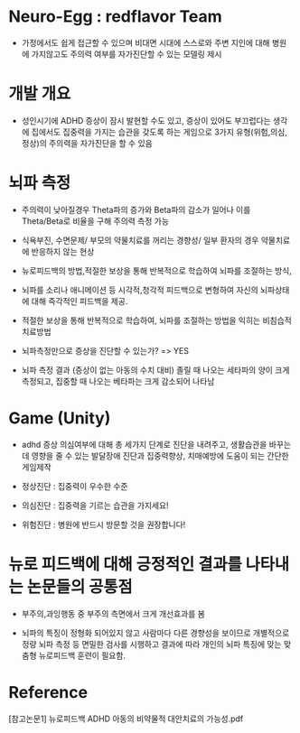 # Neuro-Egg : redflavor Team
- 가정에서도 쉽게 접근할 수 있으며 비대면 시대에 스스로와 주변 지인에 대해 병원에 가지않고도 주의력 여부를 자가진단할 수 있는 모델링 제시  

# 개발 개요
- 성인시기에 ADHD 증상이 잠시 발현할 수도 있고, 증상이 있어도 부끄럽다는 생각에  집에서도 집중력을 가지는 습관을 갖도록 하는 게임으로 3가지 유형(위험,의심,정상)의 주의력을 자가진단을 할 수 있음


# 뇌파 측정
- 주의력이 낮아질경우 Theta파의 증가와 Beta파의 감소가 일어나 이를 Theta/Beta로 비율을 구해 주의력 측정 가능  

- 식욕부진, 수면문제/ 부모의 약물치료를 꺼리는 경향성/ 일부 환자의 경우 약물치료에 반응하지 않는 현상  

- 뉴로피드백의 방법,적절한 보상을 통해 반복적으로 학습하여 뇌파를 조절하는 방식,  

- 뇌파를 소리나 애니메이션 등 시각적,청각적 피드백으로 변형하여 자신의 뇌파상태에 대해 즉각적인 피드백을 제공.  

- 적절한 보상을 통해 반복적으로 학습하여, 뇌파를 조절하는 방법을 익히는 비침습적 치료방법  
 
- 뇌파측정만으로 증상을 진단할 수 있는가? => YES  
 
- 뇌파 측정 결과 (증상이 없는 아동의 수치 대비) 졸릴 때 나오는 세타파의 양이 크게 측정되고, 집중할 때 나오는 베타파는 크게 감소되어 나타남  

# Game (Unity)
- adhd 증상 의심여부에 대해 총 세가지 단계로 진단을 내려주고, 생활습관을 바꾸는데 영향을 줄 수 있는 발달장애 진단과 집중력향상, 치매예방에 도움이 되는 간단한 게임제작  

- 정상진단 : 집중력이 우수한 수준  

- 의심진단 : 집중력을 기르는 습관을 가지세요!  

- 위험진단 : 병원에 반드시 방문할 것을 권장합니다!  

# 뉴로 피드백에 대해 긍정적인 결과를 나타내는 논문들의 공통점
  - 부주의,과잉행동 중 부주의 측면에서 크게 개선효과를 봄  
  
  - 뇌파의 특징이 정형화 되어있지 않고 사람마다 다른 경향성을 보이므로
    개별적으로 정량 뇌파 측정 등 면밀한 검사를 시행하고
    결과에 따라 개인의 뇌파 특징에 맞는 맞춤형 뉴로피드백 훈련이 필요함.


# Reference

[참고논문1] 뉴로피드백 ADHD 아동의 비약물적 대안치료의 가능성.pdf
